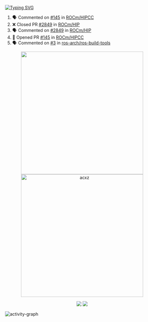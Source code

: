 [![Typing SVG](https://readme-typing-svg.herokuapp.com?size=16&color=AFFFA3&multiline=true&height=75&lines=contributing+to+robotics%2Fae%2Fml%2Fgpu;packaging+it+for+archlinux;ricer)](https://git.io/typing-svg)

<!--START_SECTION:activity-->
1. 🗣 Commented on [#145](https://github.com/ROCm/HIPCC/pull/145#issuecomment-1850147892) in [ROCm/HIPCC](https://github.com/ROCm/HIPCC)
2. ❌ Closed PR [#2849](https://github.com/ROCm/HIP/pull/2849) in [ROCm/HIP](https://github.com/ROCm/HIP)
3. 🗣 Commented on [#2849](https://github.com/ROCm/HIP/pull/2849#issuecomment-1849278388) in [ROCm/HIP](https://github.com/ROCm/HIP)
4. 💪 Opened PR [#145](https://github.com/ROCm/HIPCC/pull/145) in [ROCm/HIPCC](https://github.com/ROCm/HIPCC)
5. 🗣 Commented on [#3](https://github.com/ros-arch/ros-build-tools/issues/3#issuecomment-1849272658) in [ros-arch/ros-build-tools](https://github.com/ros-arch/ros-build-tools)
<!--END_SECTION:activity-->

<p align="center">
  <img width="400em" src=https://github-readme-stats.vercel.app/api?username=acxz&include_all_commits=true&show_icons=true />
  <img width="400em" src="https://github-readme-streak-stats.herokuapp.com/?user=acxz&" alt="acxz" />
</p>

<p align="center">
  <img src=https://github-readme-stats.vercel.app/api/top-langs/?username=acxz&layout=compact />
  <img src=https://github-profile-trophy.vercel.app/?username=acxz&row=2&column=4 />
</p>

![activity-graph](https://github-readme-activity-graph.vercel.app/graph?username=acxz&bg_color=053c4a&color=ffffff&line=76c533&point=8f2fe1&area=true&hide_border=true&hide_title=true)
